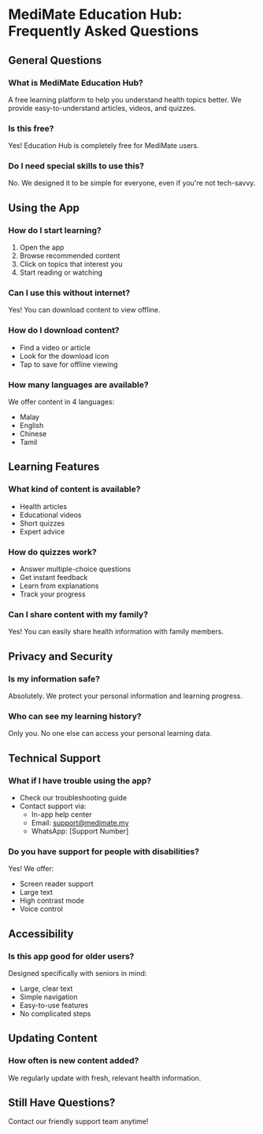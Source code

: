 # MediMate Education Hub: Frequently Asked Questions

## General Questions

### What is MediMate Education Hub?
A free learning platform to help you understand health topics better. We provide easy-to-understand articles, videos, and quizzes.

### Is this free?
Yes! Education Hub is completely free for MediMate users.

### Do I need special skills to use this?
No. We designed it to be simple for everyone, even if you're not tech-savvy.

## Using the App

### How do I start learning?
1. Open the app
2. Browse recommended content
3. Click on topics that interest you
4. Start reading or watching

### Can I use this without internet?
Yes! You can download content to view offline.

### How do I download content?
- Find a video or article
- Look for the download icon
- Tap to save for offline viewing

### How many languages are available?
We offer content in 4 languages:
- Malay
- English
- Chinese
- Tamil

## Learning Features

### What kind of content is available?
- Health articles
- Educational videos
- Short quizzes
- Expert advice

### How do quizzes work?
- Answer multiple-choice questions
- Get instant feedback
- Learn from explanations
- Track your progress

### Can I share content with my family?
Yes! You can easily share health information with family members.

## Privacy and Security

### Is my information safe?
Absolutely. We protect your personal information and learning progress.

### Who can see my learning history?
Only you. No one else can access your personal learning data.

## Technical Support

### What if I have trouble using the app?
- Check our troubleshooting guide
- Contact support via:
  - In-app help center
  - Email: support@medimate.my
  - WhatsApp: [Support Number]

### Do you have support for people with disabilities?
Yes! We offer:
- Screen reader support
- Large text
- High contrast mode
- Voice control

## Accessibility

### Is this app good for older users?
Designed specifically with seniors in mind:
- Large, clear text
- Simple navigation
- Easy-to-use features
- No complicated steps

## Updating Content

### How often is new content added?
We regularly update with fresh, relevant health information.

## Still Have Questions?
Contact our friendly support team anytime!
